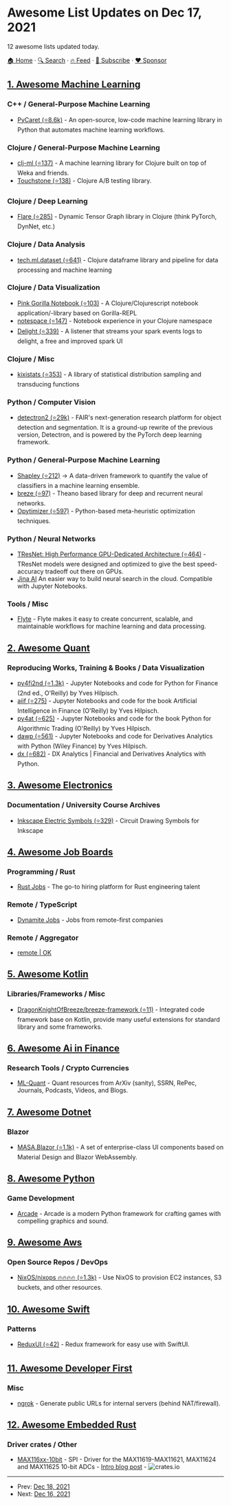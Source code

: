 # Awesome List Updates on Dec 17, 2021

12 awesome lists updated today.

[🏠 Home](/README.md) · [🔍 Search](https://www.trackawesomelist.com/search/) · [🔥 Feed](https://www.trackawesomelist.com/rss.xml) · [📮 Subscribe](https://trackawesomelist.us17.list-manage.com/subscribe?u=d2f0117aa829c83a63ec63c2f&id=36a103854c) · [❤️  Sponsor](https://github.com/sponsors/theowenyoung)



## [1. Awesome Machine Learning](/content/josephmisiti/awesome-machine-learning/README.md)

### C++ / General-Purpose Machine Learning

*   [PyCaret (⭐8.6k)](https://github.com/pycaret/pycaret) - An open-source, low-code machine learning library in Python that automates machine learning workflows.

### Clojure / General-Purpose Machine Learning

*   [clj-ml (⭐137)](https://github.com/joshuaeckroth/clj-ml/) - A machine learning library for Clojure built on top of Weka and friends.
*   [Touchstone (⭐138)](https://github.com/ptaoussanis/touchstone) - Clojure A/B testing library.

### Clojure / Deep Learning

*   [Flare (⭐285)](https://github.com/aria42/flare) - Dynamic Tensor Graph library in Clojure (think PyTorch, DynNet, etc.)

### Clojure / Data Analysis

*   [tech.ml.dataset (⭐641)](https://github.com/techascent/tech.ml.dataset) - Clojure dataframe library and pipeline for data processing and machine learning

### Clojure / Data Visualization

*   [Pink Gorilla Notebook (⭐103)](https://github.com/pink-gorilla/gorilla-notebook) - A Clojure/Clojurescript notebook application/-library based on Gorilla-REPL
*   [notespace (⭐147)](https://github.com/scicloj/notespace) - Notebook experience in your Clojure namespace
*   [Delight (⭐339)](https://github.com/datamechanics/delight) - A listener that streams your spark events logs to delight, a free and improved spark UI

### Clojure / Misc

*   [kixistats (⭐353)](https://github.com/MastodonC/kixi.stats) - A library of statistical distribution sampling and transducing functions

### Python / Computer Vision

*   [detectron2 (⭐29k)](https://github.com/facebookresearch/detectron2) - FAIR's next-generation research platform for object detection and segmentation. It is a ground-up rewrite of the previous version, Detectron, and is powered by the PyTorch deep learning framework.

### Python / General-Purpose Machine Learning

*   [Shapley (⭐212)](https://github.com/benedekrozemberczki/shapley) -> A data-driven framework to quantify the value of classifiers in a machine learning ensemble.
*   [breze (⭐97)](https://github.com/breze-no-salt/breze) - Theano based library for deep and recurrent neural networks.
*   [Opytimizer (⭐597)](https://github.com/gugarosa/opytimizer) - Python-based meta-heuristic optimization techniques.

### Python / Neural Networks

*   [TResNet: High Performance GPU-Dedicated Architecture (⭐464)](https://github.com/mrT23/TResNet) - TResNet models were designed and optimized to give the best speed-accuracy tradeoff out there on GPUs.
*   [Jina AI](https://jina.ai/) An easier way to build neural search in the cloud. Compatible with Jupyter Notebooks.

### Tools / Misc

*   [Flyte](https://flyte.org/) - Flyte makes it easy to create concurrent, scalable, and maintainable workflows for machine learning and data processing.

## [2. Awesome Quant](/content/wilsonfreitas/awesome-quant/README.md)

### Reproducing Works, Training & Books / Data Visualization

*   [py4fi2nd (⭐1.3k)](https://github.com/yhilpisch/py4fi2nd) - Jupyter Notebooks and code for Python for Finance (2nd ed., O'Reilly) by Yves Hilpisch.
*   [aiif (⭐275)](https://github.com/yhilpisch/aiif) - Jupyter Notebooks and code for the book Artificial Intelligence in Finance (O'Reilly) by Yves Hilpisch.
*   [py4at (⭐625)](https://github.com/yhilpisch/py4at) - Jupyter Notebooks and code for the book Python for Algorithmic Trading (O'Reilly) by Yves Hilpisch.
*   [dawp (⭐561)](https://github.com/yhilpisch/dawp) - Jupyter Notebooks and code for Derivatives Analytics with Python (Wiley Finance) by Yves Hilpisch.
*   [dx (⭐682)](https://github.com/yhilpisch/dx) - DX Analytics | Financial and Derivatives Analytics with Python.

## [3. Awesome Electronics](/content/kitspace/awesome-electronics/README.md)

### Documentation / University Course Archives

*   [Inkscape Electric Symbols (⭐329)](https://github.com/upb-lea/Inkscape_electric_Symbols) - Circuit Drawing Symbols for Inkscape

## [4. Awesome Job Boards](/content/tramcar/awesome-job-boards/README.md)

### Programming / Rust

*   [Rust Jobs](https://rustjobs.dev) - The go-to hiring platform for Rust engineering talent

### Remote / TypeScript

*   [Dynamite Jobs](https://dynamitejobs.com/) - Jobs from remote-first companies

### Remote / Aggregator

*   [remote | OK](https://remoteok.com/)

## [5. Awesome Kotlin](/content/KotlinBy/awesome-kotlin/README.md)

### Libraries/Frameworks / Misc

*   [DragonKnightOfBreeze/breeze-framework (⭐11)](https://github.com/DragonKnightOfBreeze/breeze-framework) - Integrated code framework base on Kotlin, provide many useful extensions for standard library and some frameworks.

## [6. Awesome Ai in Finance](/content/georgezouq/awesome-ai-in-finance/README.md)

### Research Tools / Crypto Currencies

*   [ML-Quant](https://www.ml-quant.com/) - Quant resources from ArXiv (sanity), SSRN, RePec, Journals, Podcasts, Videos, and Blogs.

## [7. Awesome Dotnet](/content/quozd/awesome-dotnet/README.md)

### Blazor

*   [MASA.Blazor (⭐1.1k)](https://github.com/BlazorComponent/MASA.Blazor) - A set of enterprise-class UI components based on Material Design and Blazor WebAssembly.

## [8. Awesome Python](/content/vinta/awesome-python/README.md)

### Game Development

*   [Arcade](https://api.arcade.academy/en/latest/) - Arcade is a modern Python framework for crafting games with compelling graphics and sound.

## [9. Awesome Aws](/content/donnemartin/awesome-aws/README.md)

### Open Source Repos / DevOps

*   [NixOS/nixops :fire::fire::fire::fire: (⭐1.3k)](https://github.com/NixOS/nixops) - Use NixOS to provision EC2 instances, S3 buckets, and other resources.

## [10. Awesome Swift](/content/matteocrippa/awesome-swift/README.md)

### Patterns

*   [ReduxUI (⭐42)](https://github.com/gre4ixin/ReduxUI) - Redux framework for easy use with SwiftUI.

## [11. Awesome Developer First](/content/agamm/awesome-developer-first/README.md)

### Misc

*   [ngrok](https://ngrok.com/) - Generate public URLs for internal servers (behind NAT/firewall).

## [12. Awesome Embedded Rust](/content/rust-embedded/awesome-embedded-rust/README.md)

### Driver crates / Other

*   [MAX116xx-10bit](https://crates.io/crates/max116xx-10bit) - SPI - Driver for the MAX11619-MAX11621, MAX11624 and MAX11625 10-bit ADCs - [Intro blog post](https://robamu.github.io/post/max11619-driver-rust/) - ![crates.io](https://img.shields.io/crates/v/max116xx-10bit.svg)

---

- Prev: [Dec 18, 2021](/content/2021/12/18/README.md)
- Next: [Dec 16, 2021](/content/2021/12/16/README.md)